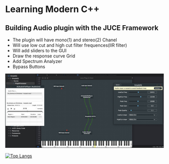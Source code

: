 # Learning Modern C++
## Building Audio plugin with the JUCE Framework 
 - The plugin will have mono(1) and stereo(2) Chanel 
 - Will use low cut and high cut filter frequences(IIR filter)
 - Will add sliders to the GUI
 - Draw the response curve Grid
 - Add Spectrum Analyzer
 - Bypass Buttons
 
 ![](Images/plugin.jpeg)
 
 [![Top Langs](https://github-readme-stats.vercel.app/api/top-langs/?username=masinde70)](https://github.com/masinde70/github-readme-stats)
